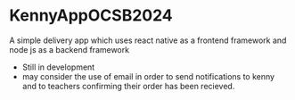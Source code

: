 # KennyAppOCSB2024
A simple delivery app which uses react native as a frontend framework and node js as a backend framework
* Still in development
* may consider the use of email in order to send notifications to kenny and to teachers confirming their order has been recieved.
